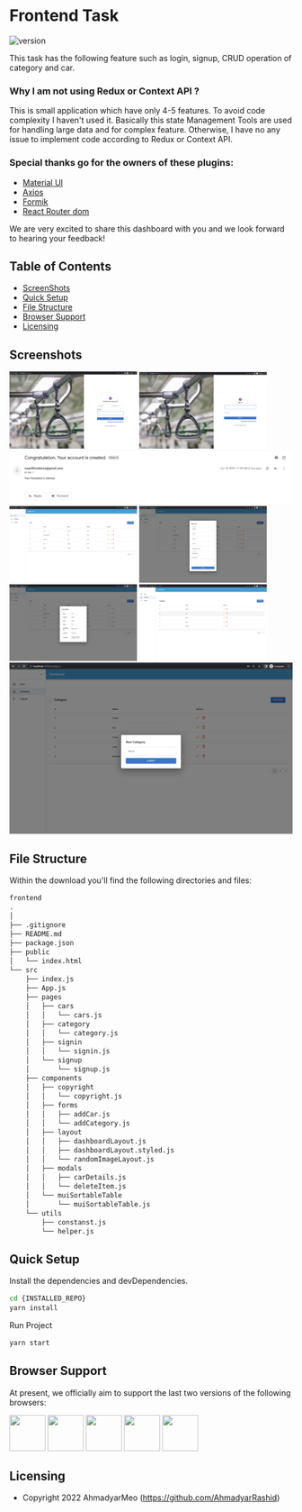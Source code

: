 # Frontend Task

![version](https://img.shields.io/badge/version-1.0.0-blue.svg)

This task has the following feature such as login, signup, CRUD operation of category and car.

### Why I am not using Redux or Context API ?

This is small application which have only 4-5 features. To avoid code complexity I haven't used it. 
Basically this state Management Tools are used for handling large data and for complex feature. Otherwise, 
I have no any issue to implement code according to Redux or Context API. 

### Special thanks go for the owners of these plugins:
- [Material UI](https://mui.com/)
- [Axios](https://axios-http.com/docs/intro)
- [Formik](https://formik.org/)
- [React Router dom](https://reactrouter.com/)


We are very excited to share this dashboard with you and we look forward to hearing your feedback!

## Table of Contents

* [ScreenShots](#screenshots)
* [Quick Setup](#quick-setup)
* [File Structure](#file-structure)
* [Browser Support](#browser-support)
* [Licensing](#licensing)


## Screenshots
<img src="./src/screenshots/sign-up.png" width="45%" />
<img src="./src/screenshots/sign-in.png" width="45%" />
<img src="./src/screenshots/email-pass.png"/>
<img src="./src/screenshots/cars.png" width="45%" />
<img src="./src/screenshots/add-car.png" width="45%" />
<img src="./src/screenshots/car-details.png" width="45%"/>
<img src="./src/screenshots/categories.png" width="45%" />
<img src="./src/screenshots/add-category.png" />

## File Structure

Within the download you'll find the following directories and files:

```
frontend
.
│
├── .gitignore
├── README.md
├── package.json
├── public
│   └── index.html
└── src
    ├── index.js
    ├── App.js
    ├── pages
    │   ├── cars
    │   │   └── cars.js
    │   ├── category
    │   │   └── category.js
    │   ├── signin
    │   │   └── signin.js
    │   └── signup
    │       └── signup.js
    ├── components
    │   ├── copyright
    │   │   └── copyright.js
    │   ├── forms
    │   │   ├── addCar.js
    │   │   └── addCategory.js
    │   ├── layout
    │   │   ├── dashboardLayout.js
    │   │   ├── dashboardLayout.styled.js
    │   │   └── randomImageLayout.js
    │   ├── modals
    │   │   ├── carDetails.js
    │   │   └── deleteItem.js
    │   └── muiSortableTable
    │       └── muiSortableTable.js
    └── utils
        ├── constanst.js
        └── helper.js
```

## Quick Setup
Install the dependencies and devDependencies.

```sh
cd {INSTALLED_REPO}
yarn install
```

Run Project

```sh
yarn start
```

## Browser Support

At present, we officially aim to support the last two versions of the following browsers:

<img src="https://s3.amazonaws.com/creativetim_bucket/github/browser/chrome.png" width="64" height="64"> <img src="https://s3.amazonaws.com/creativetim_bucket/github/browser/firefox.png" width="64" height="64"> <img src="https://s3.amazonaws.com/creativetim_bucket/github/browser/edge.png" width="64" height="64"> <img src="https://s3.amazonaws.com/creativetim_bucket/github/browser/safari.png" width="64" height="64"> <img src="https://s3.amazonaws.com/creativetim_bucket/github/browser/opera.png" width="64" height="64">

## Licensing

- Copyright 2022 AhmadyarMeo (https://github.com/AhmadyarRashid)
